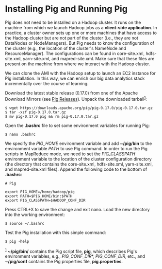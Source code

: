 

# Installing Pig and Running Pig


Pig does not need to be installed on a Hadoop cluster. It runs on the machine from which we launch Hadoop jobs as a **client-side application**. In practice, a cluster owner sets up one or more machines that have access to the Hadoop cluster but are not part of the cluster (i.e., they are not DataNodes or NodeManagers). But Pig needs to know the configuration of the cluster (e.g., the location of the cluster's NameNode and ResourceManager). The configurations can be found in core-site.xml, hdfs-site.xml, yarn-site.xml, and mapred-site.xml. Make sure that these files are present on the machine from where we interact with the Hadoop cluster.


We can clone the AMI with the Hadoop setup to launch an EC2 instance for Pig installation. In this way, we can enrich our big data analytics stack incrementally over the course of learning.


Download the latest stable release (0.17.0) from one of the Apache Download Mirrors (see [Pig Releases](https://pig.apache.org/releases.html#Download)). Unpack the downloaded tarball<sup><a href="#footnote1">1</a></sup>:



```shell
$ wget https://downloads.apache.org/pig/pig-0.17.0/pig-0.17.0.tar.gz
$ tar -xzf pig-0.17.0.tar.gz
$ mv pig-0.17.0 pig && rm pig-0.17.0.tar.gz
```

Open the **.bashrc** file to set some environment variables for running Pig:

```shell
$ nano .bashrc

```

We specify the *PIG_HOME* environment variable and add **~/pig/bin** to the environment variable *PATH* to use Pig command.  In order to run the Pig scripts in MapReduce mode, we need to set the *PIG_CLASSPATH* environment variable to the location of the cluster configuration directory (the directory that contains the core-site.xml, hdfs-site.xml, yarn-site.xml, and mapred-site.xml files). Append the following code to the bottom of **.bashrc**:


```shell
# Pig

export PIG_HOME=/home/hadoop/pig
export PATH=$PIG_HOME/bin:$PATH
export PIG_CLASSPATH=$HADOOP_CONF_DIR

```



Press CTRL+X to save the change and exit nano. Load the new directory into the working environment:

```shell
$ source ~/.bashrc
```
Test the Pig installation with this simple command:


```shell
$ pig -help
```


<sup>[1](#footnote1)</sup> **~/pig/bin/** contains the Pig script file, **pig**, which describes Pig's environment variables, e.g., *PIG_CONF_DIR**, *PIG_CONF_DIR*, etc., and **~/pig/conf** contains the Pig properties file, **pig.properties**.
